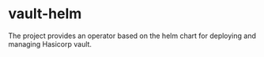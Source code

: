 # vault-helm

The project provides an operator based on the helm chart for deploying and managing Hasicorp vault.

